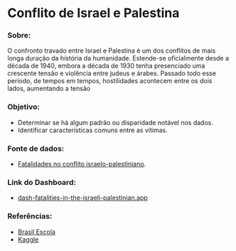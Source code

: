 # Conflito de Israel e Palestina


### Sobre:
O confronto travado entre Israel e Palestina é um dos conflitos de mais longa duração da história da humanidade. Estende-se oficialmente desde a década de 1940, embora a década de 1930 tenha presenciado uma crescente tensão e violência entre judeus e árabes. Passado todo esse período, de tempos em tempos, hostilidades acontecem entre os dois lados, aumentando a tensão


### Objetivo:
- Determinar se há algum padrão ou disparidade notável nos dados.
- Identificar características comuns entre as vítimas.
 

### Fonte de dados:
- [Fatalidades no conflito israelo-palestiniano](https://www.kaggle.com/datasets/willianoliveiragibin/fatalities-in-the-israeli-palestinian).


### Link do Dashboard:
- [dash-fatalities-in-the-israeli-palestinian.app](https://fatalities-in-the-israeli-palestinian.streamlit.app/)

### Referências:

- [Brasil Escola](https://brasilescola.uol.com.br/geografia/o-conflito-na-palestina-faixa-gaza.htm#Quest%C3%A3o+Palestina)
- [Kaggle](https://www.kaggle.com/datasets/willianoliveiragibin/fatalities-in-the-israeli-palestinian)

